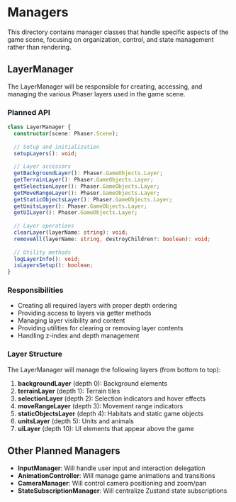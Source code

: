 # Managers

This directory contains manager classes that handle specific aspects of the game scene, focusing on organization, control, and state management rather than rendering.

## LayerManager

The LayerManager will be responsible for creating, accessing, and managing the various Phaser layers used in the game scene.

### Planned API

```typescript
class LayerManager {
  constructor(scene: Phaser.Scene);
  
  // Setup and initialization
  setupLayers(): void;
  
  // Layer accessors
  getBackgroundLayer(): Phaser.GameObjects.Layer;
  getTerrainLayer(): Phaser.GameObjects.Layer;
  getSelectionLayer(): Phaser.GameObjects.Layer;
  getMoveRangeLayer(): Phaser.GameObjects.Layer;
  getStaticObjectsLayer(): Phaser.GameObjects.Layer;
  getUnitsLayer(): Phaser.GameObjects.Layer;
  getUILayer(): Phaser.GameObjects.Layer;
  
  // Layer operations
  clearLayer(layerName: string): void;
  removeAll(layerName: string, destroyChildren?: boolean): void;
  
  // Utility methods
  logLayerInfo(): void;
  isLayersSetup(): boolean;
}
```

### Responsibilities

- Creating all required layers with proper depth ordering
- Providing access to layers via getter methods
- Managing layer visibility and content
- Providing utilities for clearing or removing layer contents
- Handling z-index and depth management

### Layer Structure

The LayerManager will manage the following layers (from bottom to top):

1. **backgroundLayer** (depth 0): Background elements
2. **terrainLayer** (depth 1): Terrain tiles
3. **selectionLayer** (depth 2): Selection indicators and hover effects
4. **moveRangeLayer** (depth 3): Movement range indicators
5. **staticObjectsLayer** (depth 4): Habitats and static game objects
6. **unitsLayer** (depth 5): Units and animals
7. **uiLayer** (depth 10): UI elements that appear above the game

## Other Planned Managers

- **InputManager**: Will handle user input and interaction delegation
- **AnimationController**: Will manage game animations and transitions
- **CameraManager**: Will control camera positioning and zoom/pan
- **StateSubscriptionManager**: Will centralize Zustand state subscriptions 